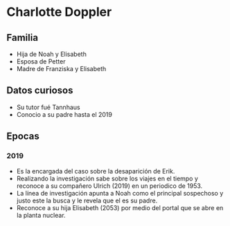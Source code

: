 # Charlotte Doppler

## Familia

* Hija de Noah y Elisabeth
* Esposa de Petter
* Madre de Franziska y Elisabeth

## Datos curiosos

* Su tutor fué Tannhaus
* Conocio a su padre hasta el 2019

## Epocas

### 2019

* Es la encargada del caso sobre la desaparición de Erik.
* Realizando la investigación sabe sobre los viajes en el tiempo y reconoce a su compañero Ulrich (2019) en un periodico de 1953.
* La línea de investigación apunta a Noah como el principal sospechoso y justo este la busca y le revela que el es su padre.
* Reconoce a su hija Elisabeth (2053) por medio del portal que se abre en la planta nuclear.
